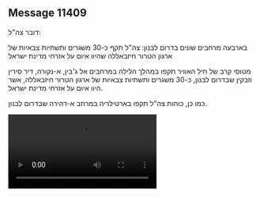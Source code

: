 ## Message 11409

דובר צה"ל: 

בארבעה מרחבים שונים בדרום לבנון: צה"ל תקף כ-30 משגרים ותשתיות צבאיות של ארגון הטרור חיזבאללה שהיוו איום על אזרחי מדינת ישראל

מטוסי קרב של חיל האוויר תקפו במהלך הלילה במרחבים אל ג'בין, א-נקורה, דיר סירין וזבקין שבדרום לבנון, כ-30 משגרים ותשתיות צבאיות של ארגון הטרור חיזבאללה, אשר היוו איום על אזרחי מדינת ישראל.

כמו כן, כוחות צה"ל תקפו בארטילריה במרחב א-דהירה שבדרום לבנון.

![Video](https://data.iron-swords.co.il/2024/September/11/11409/11409_media.mp4)
